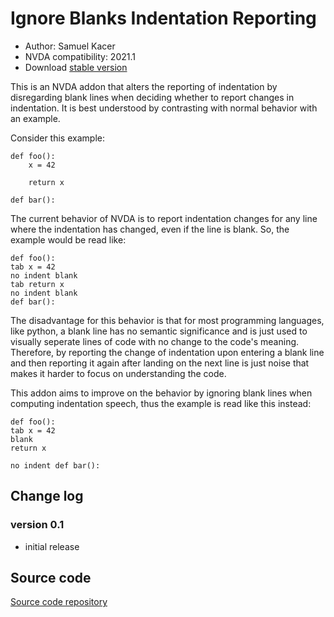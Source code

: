 # Ignore Blanks Indentation Reporting 

* Author: Samuel Kacer
* NVDA compatibility: 2021.1
* Download [stable version](https://github.com/SamKacer/IgnoreBlanksIndentation/releases/download/v0.1-rc1/ignoreBlanksIndentationReporting-0.1-rc3.nvda-addon)

This is an NVDA addon that alters the reporting of indentation by disregarding blank lines when deciding whether to report changes in indentation. It is best understood by contrasting with normal behavior with an example.

Consider this example:

```
def foo():
	x = 42

	return x

def bar():
```

The current behavior of NVDA is to report indentation changes for any line where the indentation has changed, even if the line is blank. So, the example would be read like:

```
def foo():
tab x = 42
no indent blank
tab return x
no indent blank
def bar():
```

The disadvantage for this behavior is that for most programming languages, like python, a blank line has no semantic significance and is just used to visually seperate lines of code with no change to the code's meaning. Therefore, by reporting the change of indentation upon entering a blank line and then reporting it again after landing on the next line is just noise that makes it harder to focus on understanding the code.

This addon aims to improve on the behavior by ignoring blank lines when computing indentation speech, thus the example is read like this instead:

```
def foo():
tab x = 42
blank
return x

no indent def bar():
```

## Change log

### version 0.1

* initial release

## Source code

[Source code repository](https://github.com/SamKacer/IgnoreBlanksIndentation )
